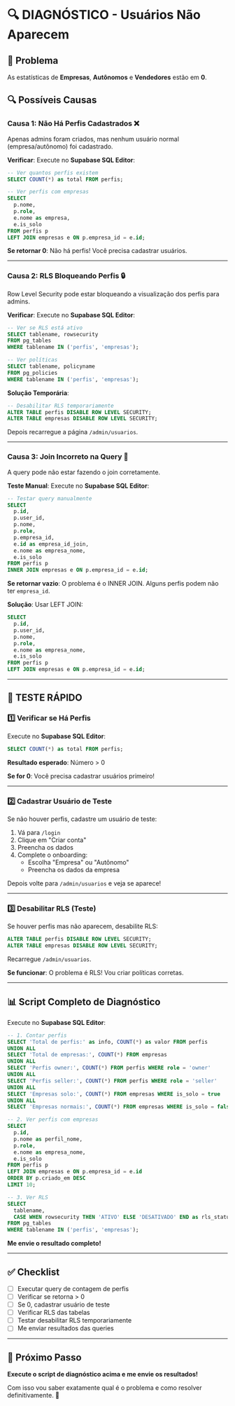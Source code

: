 # 🔍 DIAGNÓSTICO - Usuários Não Aparecem

## 🎯 Problema

As estatísticas de **Empresas**, **Autônomos** e **Vendedores** estão em **0**.

## 🔍 Possíveis Causas

### Causa 1: Não Há Perfis Cadastrados ❌

Apenas admins foram criados, mas nenhum usuário normal (empresa/autônomo) foi cadastrado.

**Verificar**: Execute no **Supabase SQL Editor**:

```sql
-- Ver quantos perfis existem
SELECT COUNT(*) as total FROM perfis;

-- Ver perfis com empresas
SELECT 
  p.nome,
  p.role,
  e.nome as empresa,
  e.is_solo
FROM perfis p
LEFT JOIN empresas e ON p.empresa_id = e.id;
```

**Se retornar 0**: Não há perfis! Você precisa cadastrar usuários.

---

### Causa 2: RLS Bloqueando Perfis 🔒

Row Level Security pode estar bloqueando a visualização dos perfis para admins.

**Verificar**: Execute no **Supabase SQL Editor**:

```sql
-- Ver se RLS está ativo
SELECT tablename, rowsecurity 
FROM pg_tables 
WHERE tablename IN ('perfis', 'empresas');

-- Ver políticas
SELECT tablename, policyname 
FROM pg_policies 
WHERE tablename IN ('perfis', 'empresas');
```

**Solução Temporária**:
```sql
-- Desabilitar RLS temporariamente
ALTER TABLE perfis DISABLE ROW LEVEL SECURITY;
ALTER TABLE empresas DISABLE ROW LEVEL SECURITY;
```

Depois recarregue a página `/admin/usuarios`.

---

### Causa 3: Join Incorreto na Query 🔗

A query pode não estar fazendo o join corretamente.

**Teste Manual**: Execute no **Supabase SQL Editor**:

```sql
-- Testar query manualmente
SELECT 
  p.id,
  p.user_id,
  p.nome,
  p.role,
  p.empresa_id,
  e.id as empresa_id_join,
  e.nome as empresa_nome,
  e.is_solo
FROM perfis p
INNER JOIN empresas e ON p.empresa_id = e.id;
```

**Se retornar vazio**: O problema é o INNER JOIN. Alguns perfis podem não ter `empresa_id`.

**Solução**: Usar LEFT JOIN:
```sql
SELECT 
  p.id,
  p.user_id,
  p.nome,
  p.role,
  e.nome as empresa_nome,
  e.is_solo
FROM perfis p
LEFT JOIN empresas e ON p.empresa_id = e.id;
```

---

## 🧪 TESTE RÁPIDO

### 1️⃣ Verificar se Há Perfis

Execute no **Supabase SQL Editor**:

```sql
SELECT COUNT(*) as total FROM perfis;
```

**Resultado esperado**: Número > 0

**Se for 0**: Você precisa cadastrar usuários primeiro!

---

### 2️⃣ Cadastrar Usuário de Teste

Se não houver perfis, cadastre um usuário de teste:

1. Vá para `/login`
2. Clique em "Criar conta"
3. Preencha os dados
4. Complete o onboarding:
   - Escolha "Empresa" ou "Autônomo"
   - Preencha os dados da empresa

Depois volte para `/admin/usuarios` e veja se aparece!

---

### 3️⃣ Desabilitar RLS (Teste)

Se houver perfis mas não aparecem, desabilite RLS:

```sql
ALTER TABLE perfis DISABLE ROW LEVEL SECURITY;
ALTER TABLE empresas DISABLE ROW LEVEL SECURITY;
```

Recarregue `/admin/usuarios`.

**Se funcionar**: O problema é RLS! Vou criar políticas corretas.

---

## 📊 Script Completo de Diagnóstico

Execute no **Supabase SQL Editor**:

```sql
-- 1. Contar perfis
SELECT 'Total de perfis:' as info, COUNT(*) as valor FROM perfis
UNION ALL
SELECT 'Total de empresas:', COUNT(*) FROM empresas
UNION ALL
SELECT 'Perfis owner:', COUNT(*) FROM perfis WHERE role = 'owner'
UNION ALL
SELECT 'Perfis seller:', COUNT(*) FROM perfis WHERE role = 'seller'
UNION ALL
SELECT 'Empresas solo:', COUNT(*) FROM empresas WHERE is_solo = true
UNION ALL
SELECT 'Empresas normais:', COUNT(*) FROM empresas WHERE is_solo = false;

-- 2. Ver perfis com empresas
SELECT 
  p.id,
  p.nome as perfil_nome,
  p.role,
  e.nome as empresa_nome,
  e.is_solo
FROM perfis p
LEFT JOIN empresas e ON p.empresa_id = e.id
ORDER BY p.criado_em DESC
LIMIT 10;

-- 3. Ver RLS
SELECT 
  tablename,
  CASE WHEN rowsecurity THEN 'ATIVO' ELSE 'DESATIVADO' END as rls_status
FROM pg_tables 
WHERE tablename IN ('perfis', 'empresas');
```

**Me envie o resultado completo!**

---

## ✅ Checklist

- [ ] Executar query de contagem de perfis
- [ ] Verificar se retorna > 0
- [ ] Se 0, cadastrar usuário de teste
- [ ] Verificar RLS das tabelas
- [ ] Testar desabilitar RLS temporariamente
- [ ] Me enviar resultados das queries

---

## 🎯 Próximo Passo

**Execute o script de diagnóstico acima e me envie os resultados!**

Com isso vou saber exatamente qual é o problema e como resolver definitivamente. 🚀
